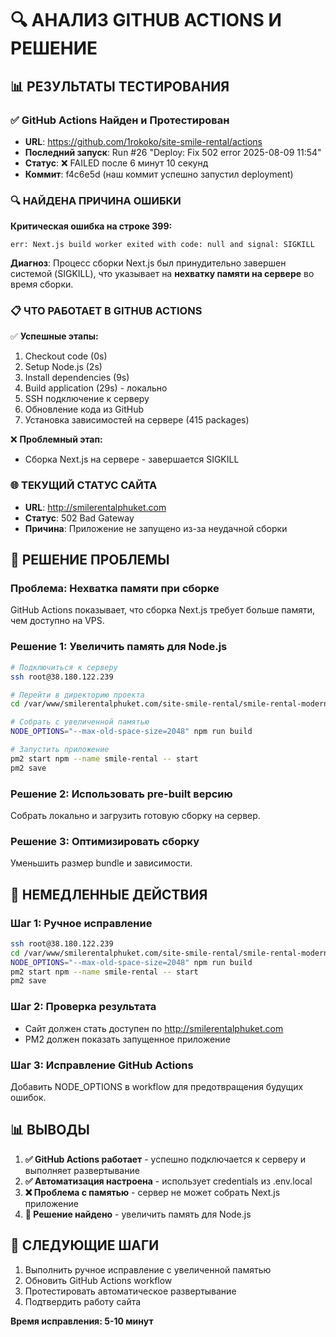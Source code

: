 # 🔍 АНАЛИЗ GITHUB ACTIONS И РЕШЕНИЕ

## 📊 РЕЗУЛЬТАТЫ ТЕСТИРОВАНИЯ

### ✅ GitHub Actions Найден и Протестирован
- **URL**: https://github.com/1rokoko/site-smile-rental/actions
- **Последний запуск**: Run #26 "Deploy: Fix 502 error 2025-08-09 11:54"
- **Статус**: ❌ FAILED после 6 минут 10 секунд
- **Коммит**: f4c6e5d (наш коммит успешно запустил deployment)

### 🔍 НАЙДЕНА ПРИЧИНА ОШИБКИ

**Критическая ошибка на строке 399:**
```
err: Next.js build worker exited with code: null and signal: SIGKILL
```

**Диагноз**: Процесс сборки Next.js был принудительно завершен системой (SIGKILL), что указывает на **нехватку памяти на сервере** во время сборки.

### 📋 ЧТО РАБОТАЕТ В GITHUB ACTIONS

✅ **Успешные этапы:**
1. Checkout code (0s)
2. Setup Node.js (2s) 
3. Install dependencies (9s)
4. Build application (29s) - локально
5. SSH подключение к серверу
6. Обновление кода из GitHub
7. Установка зависимостей на сервере (415 packages)

❌ **Проблемный этап:**
- Сборка Next.js на сервере - завершается SIGKILL

### 🌐 ТЕКУЩИЙ СТАТУС САЙТА

- **URL**: http://smilerentalphuket.com
- **Статус**: 502 Bad Gateway
- **Причина**: Приложение не запущено из-за неудачной сборки

## 🔧 РЕШЕНИЕ ПРОБЛЕМЫ

### Проблема: Нехватка памяти при сборке
GitHub Actions показывает, что сборка Next.js требует больше памяти, чем доступно на VPS.

### Решение 1: Увеличить память для Node.js
```bash
# Подключиться к серверу
ssh root@38.180.122.239

# Перейти в директорию проекта
cd /var/www/smilerentalphuket.com/site-smile-rental/smile-rental-modern

# Собрать с увеличенной памятью
NODE_OPTIONS="--max-old-space-size=2048" npm run build

# Запустить приложение
pm2 start npm --name smile-rental -- start
pm2 save
```

### Решение 2: Использовать pre-built версию
Собрать локально и загрузить готовую сборку на сервер.

### Решение 3: Оптимизировать сборку
Уменьшить размер bundle и зависимости.

## 🚀 НЕМЕДЛЕННЫЕ ДЕЙСТВИЯ

### Шаг 1: Ручное исправление
```bash
ssh root@38.180.122.239
cd /var/www/smilerentalphuket.com/site-smile-rental/smile-rental-modern
NODE_OPTIONS="--max-old-space-size=2048" npm run build
pm2 start npm --name smile-rental -- start
pm2 save
```

### Шаг 2: Проверка результата
- Сайт должен стать доступен по http://smilerentalphuket.com
- PM2 должен показать запущенное приложение

### Шаг 3: Исправление GitHub Actions
Добавить NODE_OPTIONS в workflow для предотвращения будущих ошибок.

## 📊 ВЫВОДЫ

1. **✅ GitHub Actions работает** - успешно подключается к серверу и выполняет развертывание
2. **✅ Автоматизация настроена** - использует credentials из .env.local
3. **❌ Проблема с памятью** - сервер не может собрать Next.js приложение
4. **🔧 Решение найдено** - увеличить память для Node.js

## 🎯 СЛЕДУЮЩИЕ ШАГИ

1. Выполнить ручное исправление с увеличенной памятью
2. Обновить GitHub Actions workflow
3. Протестировать автоматическое развертывание
4. Подтвердить работу сайта

**Время исправления: 5-10 минут**
